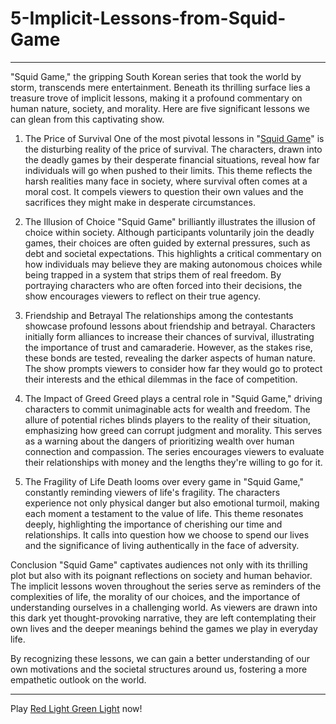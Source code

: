 # 5-Implicit-Lessons-from-Squid-Game
---
"Squid Game," the gripping South Korean series that took the world by storm, transcends mere entertainment. Beneath its thrilling surface lies a treasure trove of implicit lessons, making it a profound commentary on human nature, society, and morality. Here are five significant lessons we can glean from this captivating show.

1. The Price of Survival
One of the most pivotal lessons in "[Squid Game](https://redlight-greenlight.io/squid-game.games)" is the disturbing reality of the price of survival. The characters, drawn into the deadly games by their desperate financial situations, reveal how far individuals will go when pushed to their limits. This theme reflects the harsh realities many face in society, where survival often comes at a moral cost. It compels viewers to question their own values and the sacrifices they might make in desperate circumstances.

2. The Illusion of Choice
"Squid Game" brilliantly illustrates the illusion of choice within society. Although participants voluntarily join the deadly games, their choices are often guided by external pressures, such as debt and societal expectations. This highlights a critical commentary on how individuals may believe they are making autonomous choices while being trapped in a system that strips them of real freedom. By portraying characters who are often forced into their decisions, the show encourages viewers to reflect on their true agency.

3. Friendship and Betrayal
The relationships among the contestants showcase profound lessons about friendship and betrayal. Characters initially form alliances to increase their chances of survival, illustrating the importance of trust and camaraderie. However, as the stakes rise, these bonds are tested, revealing the darker aspects of human nature. The show prompts viewers to consider how far they would go to protect their interests and the ethical dilemmas in the face of competition.

4. The Impact of Greed
Greed plays a central role in "Squid Game," driving characters to commit unimaginable acts for wealth and freedom. The allure of potential riches blinds players to the reality of their situation, emphasizing how greed can corrupt judgment and morality. This serves as a warning about the dangers of prioritizing wealth over human connection and compassion. The series encourages viewers to evaluate their relationships with money and the lengths they're willing to go for it.

5. The Fragility of Life
Death looms over every game in "Squid Game," constantly reminding viewers of life's fragility. The characters experience not only physical danger but also emotional turmoil, making each moment a testament to the value of life. This theme resonates deeply, highlighting the importance of cherishing our time and relationships. It calls into question how we choose to spend our lives and the significance of living authentically in the face of adversity.

Conclusion
"Squid Game" captivates audiences not only with its thrilling plot but also with its poignant reflections on society and human behavior. The implicit lessons woven throughout the series serve as reminders of the complexities of life, the morality of our choices, and the importance of understanding ourselves in a challenging world. As viewers are drawn into this dark yet thought-provoking narrative, they are left contemplating their own lives and the deeper meanings behind the games we play in everyday life.

By recognizing these lessons, we can gain a better understanding of our own motivations and the societal structures around us, fostering a more empathetic outlook on the world.

---
Play [Red Light Green Light](https://redlight-greenlight.io/) now!

